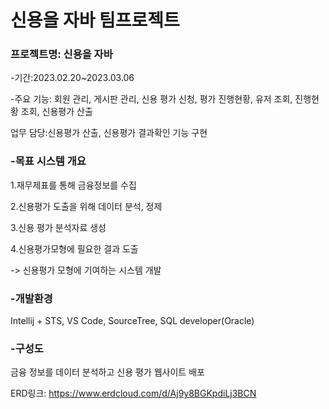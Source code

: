 # 신용을 자바 팀프로젝트
### 프로젝트명: 신용을 자바 
-기간:2023.02.20~2023.03.06
 
-주요 기능: 회원 관리, 게시판 관리, 신용 평가 신청, 평가 진행현황, 유저 조회, 진행현황 조회, 신용평가 산출

 업무 담당:신용평가 산출, 신용평가 결과확인 기능 구현
### -목표 시스템 개요

1.재무제표를 통해 금융정보를 수집

2.신용평가 도출을 위해 데이터 분석, 정제

3.신용 평가 분석자료 생성

4.신용평가모형에 필요한 결과 도출

-> 신용평가 모형에 기여하는 시스템 개발

### -개발환경

Intellij + STS,
VS Code, SourceTree, SQL developer(Oracle)

### -구성도

금융 정보를 데이터 분석하고 신용 평가 웹사이트 배포



ERD링크: <https://www.erdcloud.com/d/Aj9y8BGKpdiLj3BCN>









